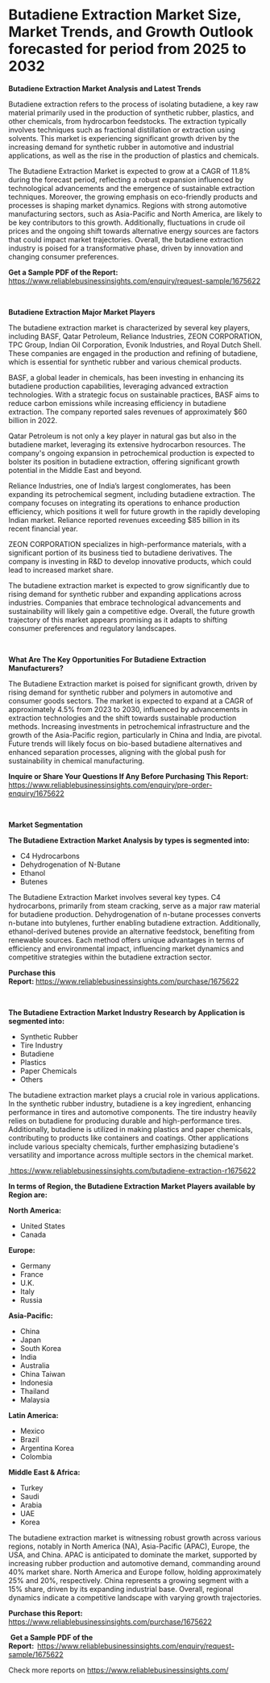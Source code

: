 <p><h1>Butadiene Extraction Market Size, Market Trends, and Growth Outlook forecasted for period from 2025 to 2032</h1></p><p><strong>Butadiene Extraction Market Analysis and Latest Trends</strong></p>
<p><p>Butadiene extraction refers to the process of isolating butadiene, a key raw material primarily used in the production of synthetic rubber, plastics, and other chemicals, from hydrocarbon feedstocks. The extraction typically involves techniques such as fractional distillation or extraction using solvents. This market is experiencing significant growth driven by the increasing demand for synthetic rubber in automotive and industrial applications, as well as the rise in the production of plastics and chemicals. </p><p>The Butadiene Extraction Market is expected to grow at a CAGR of 11.8% during the forecast period, reflecting a robust expansion influenced by technological advancements and the emergence of sustainable extraction techniques. Moreover, the growing emphasis on eco-friendly products and processes is shaping market dynamics. Regions with strong automotive manufacturing sectors, such as Asia-Pacific and North America, are likely to be key contributors to this growth. Additionally, fluctuations in crude oil prices and the ongoing shift towards alternative energy sources are factors that could impact market trajectories. Overall, the butadiene extraction industry is poised for a transformative phase, driven by innovation and changing consumer preferences.</p></p>
<p><strong>Get a Sample PDF of the Report:&nbsp;</strong> <a href="https://www.reliablebusinessinsights.com/enquiry/request-sample/1675622?utm_campaign=2132&utm_medium=2&utm_source=Github&utm_content=ia&utm_term=31012025&utm_id=butadiene-extraction">https://www.reliablebusinessinsights.com/enquiry/request-sample/1675622</a></p>
<p>&nbsp;</p>
<p><strong>Butadiene Extraction Major Market Players</strong></p>
<p><p>The butadiene extraction market is characterized by several key players, including BASF, Qatar Petroleum, Reliance Industries, ZEON CORPORATION, TPC Group, Indian Oil Corporation, Evonik Industries, and Royal Dutch Shell. These companies are engaged in the production and refining of butadiene, which is essential for synthetic rubber and various chemical products.</p><p>BASF, a global leader in chemicals, has been investing in enhancing its butadiene production capabilities, leveraging advanced extraction technologies. With a strategic focus on sustainable practices, BASF aims to reduce carbon emissions while increasing efficiency in butadiene extraction. The company reported sales revenues of approximately $60 billion in 2022.</p><p>Qatar Petroleum is not only a key player in natural gas but also in the butadiene market, leveraging its extensive hydrocarbon resources. The company's ongoing expansion in petrochemical production is expected to bolster its position in butadiene extraction, offering significant growth potential in the Middle East and beyond.</p><p>Reliance Industries, one of India’s largest conglomerates, has been expanding its petrochemical segment, including butadiene extraction. The company focuses on integrating its operations to enhance production efficiency, which positions it well for future growth in the rapidly developing Indian market. Reliance reported revenues exceeding $85 billion in its recent financial year.</p><p>ZEON CORPORATION specializes in high-performance materials, with a significant portion of its business tied to butadiene derivatives. The company is investing in R&D to develop innovative products, which could lead to increased market share.</p><p>The butadiene extraction market is expected to grow significantly due to rising demand for synthetic rubber and expanding applications across industries. Companies that embrace technological advancements and sustainability will likely gain a competitive edge. Overall, the future growth trajectory of this market appears promising as it adapts to shifting consumer preferences and regulatory landscapes.</p></p>
<p>&nbsp;</p>
<p><strong>What Are The Key Opportunities For Butadiene Extraction Manufacturers?</strong></p>
<p><p>The Butadiene Extraction market is poised for significant growth, driven by rising demand for synthetic rubber and polymers in automotive and consumer goods sectors. The market is expected to expand at a CAGR of approximately 4.5% from 2023 to 2030, influenced by advancements in extraction technologies and the shift towards sustainable production methods. Increasing investments in petrochemical infrastructure and the growth of the Asia-Pacific region, particularly in China and India, are pivotal. Future trends will likely focus on bio-based butadiene alternatives and enhanced separation processes, aligning with the global push for sustainability in chemical manufacturing.</p></p>
<p><strong>Inquire or Share Your Questions If Any Before Purchasing This Report:</strong> <a href="https://www.reliablebusinessinsights.com/enquiry/pre-order-enquiry/1675622?utm_campaign=2132&utm_medium=2&utm_source=Github&utm_content=ia&utm_term=31012025&utm_id=butadiene-extraction">https://www.reliablebusinessinsights.com/enquiry/pre-order-enquiry/1675622</a></p>
<p>&nbsp;</p>
<p><strong>Market Segmentation</strong></p>
<p><strong>The Butadiene Extraction Market Analysis by types is segmented into:</strong></p>
<p><ul><li>C4 Hydrocarbons</li><li>Dehydrogenation of N-Butane</li><li>Ethanol</li><li>Butenes</li></ul></p>
<p><p>The Butadiene Extraction Market involves several key types. C4 hydrocarbons, primarily from steam cracking, serve as a major raw material for butadiene production. Dehydrogenation of n-butane processes converts n-butane into butylenes, further enabling butadiene extraction. Additionally, ethanol-derived butenes provide an alternative feedstock, benefiting from renewable sources. Each method offers unique advantages in terms of efficiency and environmental impact, influencing market dynamics and competitive strategies within the butadiene extraction sector.</p></p>
<p><strong>Purchase this Report:&nbsp;</strong><a href="https://www.reliablebusinessinsights.com/purchase/1675622?utm_campaign=2132&utm_medium=2&utm_source=Github&utm_content=ia&utm_term=31012025&utm_id=butadiene-extraction">https://www.reliablebusinessinsights.com/purchase/1675622</a></p>
<p>&nbsp;</p>
<p><strong>The Butadiene Extraction Market Industry Research by Application is segmented into:</strong></p>
<p><ul><li>Synthetic Rubber</li><li>Tire Industry</li><li>Butadiene</li><li>Plastics</li><li>Paper Chemicals</li><li>Others</li></ul></p>
<p><p>The butadiene extraction market plays a crucial role in various applications. In the synthetic rubber industry, butadiene is a key ingredient, enhancing performance in tires and automotive components. The tire industry heavily relies on butadiene for producing durable and high-performance tires. Additionally, butadiene is utilized in making plastics and paper chemicals, contributing to products like containers and coatings. Other applications include various specialty chemicals, further emphasizing butadiene's versatility and importance across multiple sectors in the chemical market.</p></p>
<p><a href="https://www.reliablebusinessinsights.com/butadiene-extraction-r1675622?utm_campaign=2132&utm_medium=2&utm_source=Github&utm_content=ia&utm_term=31012025&utm_id=butadiene-extraction">&nbsp;https://www.reliablebusinessinsights.com/butadiene-extraction-r1675622</a></p>
<p><strong>In terms of Region, the Butadiene Extraction Market Players available by Region are:</strong></p>
<p>
    <p> <strong> North America: </strong>
        <ul>
            <li>United States</li>
            <li>Canada</li>
        </ul>
        </p> 
    <p> <strong> Europe: </strong>
        <ul>
            <li>Germany</li>
            <li>France</li>
            <li>U.K.</li>
            <li>Italy</li>
            <li>Russia</li>
        </ul>
        </p> 
    <p> <strong> Asia-Pacific: </strong>
        <ul>
            <li>China</li>
            <li>Japan</li>
            <li>South Korea</li>
            <li>India</li>
            <li>Australia</li>
            <li>China Taiwan</li>
            <li>Indonesia</li>
            <li>Thailand</li>
            <li>Malaysia</li>
        </ul>
        </p> 
    <p> <strong> Latin America: </strong>
        <ul>
            <li>Mexico</li>
            <li>Brazil</li>
            <li>Argentina Korea</li>
            <li>Colombia</li>
        </ul>
        </p> 
    <p> <strong> Middle East & Africa: </strong>
        <ul>
            <li>Turkey</li>
            <li>Saudi</li>
            <li>Arabia</li>
            <li>UAE</li>
            <li>Korea</li>
        </ul>
    </p>
    </p>
<p><p>The butadiene extraction market is witnessing robust growth across various regions, notably in North America (NA), Asia-Pacific (APAC), Europe, the USA, and China. APAC is anticipated to dominate the market, supported by increasing rubber production and automotive demand, commanding around 40% market share. North America and Europe follow, holding approximately 25% and 20%, respectively. China represents a growing segment with a 15% share, driven by its expanding industrial base. Overall, regional dynamics indicate a competitive landscape with varying growth trajectories.</p></p>
<p><strong>Purchase this Report: </strong><a href="https://www.reliablebusinessinsights.com/purchase/1675622?utm_campaign=2132&utm_medium=2&utm_source=Github&utm_content=ia&utm_term=31012025&utm_id=butadiene-extraction">https://www.reliablebusinessinsights.com/purchase/1675622</a></p>
<p>&nbsp;<strong>Get a Sample PDF of the Report:&nbsp;&nbsp;</strong><a href="https://www.reliablebusinessinsights.com/enquiry/request-sample/1675622?utm_campaign=2132&utm_medium=2&utm_source=Github&utm_content=ia&utm_term=31012025&utm_id=butadiene-extraction">https://www.reliablebusinessinsights.com/enquiry/request-sample/1675622</a></p>
<p><strong></strong></p>
<p>Check more reports on <a href="https://www.reliablebusinessinsights.com/?utm_campaign=2132&utm_medium=2&utm_source=Github&utm_content=ia&utm_term=31012025&utm_id=butadiene-extraction">https://www.reliablebusinessinsights.com/</a></p>